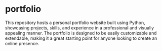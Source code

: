 # portfolio
This repository hosts a personal portfolio website built using Python, showcasing projects, skills, and experience in a professional and visually appealing manner. The portfolio is designed to be easily customizable and extendable, making it a great starting point for anyone looking to create an online presence.
